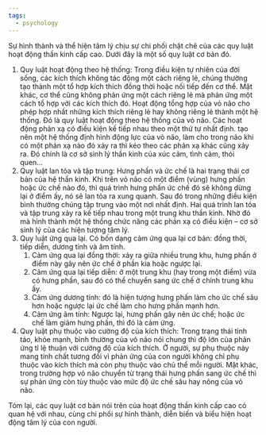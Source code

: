 ```yaml
---
tags:
  - psychology
---
```

Sự hình thành và thể hiện tâm lý chịu sự chi phối chặt chẽ của các quy luật hoạt động thần kinh cấp cao. Dưới đây là một số quy luật cơ bản đó.

1. Quy luật hoạt động theo hệ thống: Trong điều kiện tự nhiên của đời sống, các kích thích không tác động một cách riêng lẻ, chúng thường tạo thành một tổ hợp kích thích đồng thời hoặc nối tiếp đến cơ thể. Mặt khác, cơ thể cũng không phản ứng một cách riêng lẻ mà phản ứng một cách tổ hợp với các kích thích đó. Hoạt động tổng hợp của vỏ não cho phép hợp nhất những kích thích riêng lẻ hay không riêng lẻ thành một hệ thống. Đó là quy luật hoạt động theo hệ thống của vỏ não. Các hoạt động phản xạ có điều kiện kế tiếp nhau theo một thứ tự nhất định. tạo nên một hệ thống định hình động lực của vỏ não, làm cho trong não khi có một phản xạ nào đó xảy ra thì kéo theo các phản xạ khác cũng xảy ra. Đó chính là cơ sở sinh lý thần kinh của xúc cảm, tình cảm, thói quen…
2. Quy luật lan tỏa và tập trung: Hưng phấn và ức chế là hai trạng thái cơ bản của hệ thần kinh. Khi trên vỏ não có một điểm (vùng) hưng phấn hoặc ức chế nào đó, thì quá trình hưng phấn ức chế đó sẽ không dừng lại ở điểm ấy, nó sẽ lan tỏa ra xung quanh. Sau đó trong những điều kiện bình thường chúng tập trung vào một nơi nhất định. Hai quá trình lan tỏa và tập trung xảy ra kế tiếp nhau trong một trung khu thần kinh. Nhờ đó mà hình thành một hệ thống chức năng các phản xạ có điều kiện – cơ sở sinh lý của các hiện tượng tâm lý.
3. Quy luật ứng qua lại. Có bốn dạng cảm ứng qua lại cơ bản: đồng thời, tiếp diễn, dương tính và âm tính.
	1. Cảm ứng qua lại đồng thời: xảy ra giữa nhiều trung khu, hưng phấn ở điểm này gây nên ức chế ở phần kia hoặc ngược lại.
	2. Cảm ứng qua lại tiếp diễn: ở một trung khu (hay trong một điểm) vừa có hưng phấn, sau đó có thể chuyển sang ức chế ở chính trung khu ấy.
	3. Cảm ứng dương tính: đó là hiện tượng hưng phấn làm cho ức chế sâu hơn hoặc ngược lại ức chế làm cho hưng phấn mạnh hơn.
	4. Cảm ứng âm tính: Ngược lại, hưng phấn gây nên ức chế; hoặc ức chế làm giảm hưng phấn, thì đó là cảm ứng.
4. Quy luật phụ thuộc vào cường độ của kích thích: Trong trạng thái tỉnh táo, khỏe mạnh, bình thường của vỏ não nói chung thì độ lớn của phản ứng tỉ lệ thuận với cường độ của kích thích. Ở người, sự phụ thuộc này mang tính chất tương đối vì phản ứng của con người không chỉ phụ thuộc vào kích thích mà còn phụ thuộc vào chủ thể mỗi người. Mặt khác, trong trường hợp vỏ não chuyển từ trạng thái hưng phấn sang ức chế thì sự phản ứng còn tùy thuộc vào mức độ ức chế sâu hay nông của vỏ não.

Tóm lại, các quy luật cơ bản nói trên của hoạt động thần kinh cấp cao có quan hệ với nhau, cùng chi phối sự hình thành, diễn biến và biểu hiện hoạt động tâm lý của con người.
